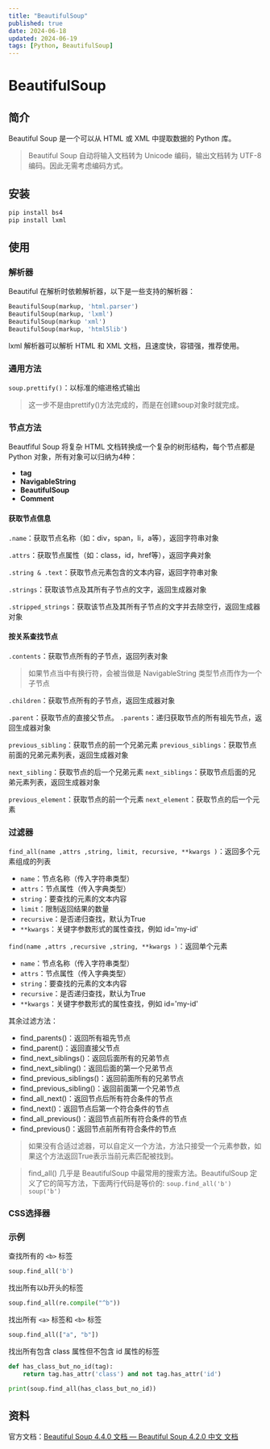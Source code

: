 ```yaml
---
title: "BeautifulSoup"
published: true
date: 2024-06-18
updated: 2024-06-19
tags: [Python, BeautifulSoup]
---
```


# BeautifulSoup

## 简介

Beautiful Soup 是一个可以从 HTML 或 XML 中提取数据的 Python 库。

> Beautiful Soup 自动将输入文档转为 Unicode 编码，输出文档转为 UTF-8 编码。因此无需考虑编码方式。

## 安装

```bash
pip install bs4
pip install lxml
```

## 使用

### 解析器

Beautiful 在解析时依赖解析器，以下是一些支持的解析器：

```python
BeautifulSoup(markup, 'html.parser')
BeautifulSoup(markup, 'lxml')
BeautifulSoup(markup 'xml')
BeautifulSoup(markup, 'html5lib')
```

lxml 解析器可以解析 HTML 和 XML 文档，且速度快，容错强，推荐使用。

### 通用方法

`soup.prettify()`：以标准的缩进格式输出

> 这一步不是由prettify()方法完成的，而是在创建soup对象时就完成。

### 节点方法

Beautfiful Soup 将复杂 HTML 文档转换成一个复杂的树形结构，每个节点都是 Python 对象，所有对象可以归纳为4种：
- **tag**
- **NavigableString**
- **BeautifulSoup**
- **Comment**

#### 获取节点信息

`.name`：获取节点名称（如：div，span，li，a等），返回字符串对象

`.attrs`：获取节点属性（如：class，id，href等），返回字典对象

`.string & .text`：获取节点元素包含的文本内容，返回字符串对象

`.strings`：获取该节点及其所有子节点的文字，返回生成器对象

`.stripped_strings`：获取该节点及其所有子节点的文字并去除空行，返回生成器对象

#### 按关系查找节点

`.contents`：获取节点所有的子节点，返回列表对象

> 如果节点当中有换行符，会被当做是 NavigableString 类型节点而作为一个子节点

`.children`：获取节点所有的子节点，返回生成器对象

`.parent`：获取节点的直接父节点。
`.parents`：递归获取节点的所有祖先节点，返回生成器对象

`previous_sibling`：获取节点的前一个兄弟元素
`previous_siblings`：获取节点前面的兄弟元素列表，返回生成器对象

`next_sibling`：获取节点的后一个兄弟元素
`next_siblings`：获取节点后面的兄弟元素列表，返回生成器对象

`previous_element`：获取节点的前一个元素
`next_element`：获取节点的后一个元素

### 过滤器

 `find_all(name ,attrs ,string, limit, recursive, **kwargs )`：返回多个元素组成的列表
- `name`：节点名称（传入字符串类型）
- `attrs`：节点属性（传入字典类型）
- `string`：要查找的元素的文本内容
- `limit`：限制返回结果的数量
- `recursive`：是否递归查找，默认为True
- `**kwargs`：关键字参数形式的属性查找，例如 id='my-id'

`find(name ,attrs ,recursive ,string, **kwargs )`：返回单个元素
- `name`：节点名称（传入字符串类型）
- `attrs`：节点属性（传入字典类型）
- `string`：要查找的元素的文本内容
- `recursive`：是否递归查找，默认为True
- `**kwargs`：关键字参数形式的属性查找，例如 id='my-id'

其余过滤方法：
- find_parents()：返回所有祖先节点
- find_parent()：返回直接父节点
- find_next_siblings()：返回后面所有的兄弟节点
- find_next_sibling()：返回后面的第一个兄弟节点
- find_previous_siblings()：返回前面所有的兄弟节点
- find_previous_sibling()：返回前面第一个兄弟节点
- find_all_next()：返回节点后所有符合条件的节点
- find_next()：返回节点后第一个符合条件的节点
- find_all_previous()：返回节点前所有符合条件的节点
- find_previous()：返回节点前所有符合条件的节点

> 如果没有合适过滤器，可以自定义一个方法，方法只接受一个元素参数，如果这个方法返回True表示当前元素匹配被找到。

> find_all() 几乎是 BeautifulSoup 中最常用的搜索方法。BeautifulSoup 定义了它的简写方法，下面两行代码是等价的:
> `soup.find_all('b')`
> `soup('b')`

### CSS选择器



### 示例

查找所有的 `<b>` 标签

```python
soup.find_all('b')
```

找出所有以b开头的标签

```python
soup.find_all(re.compile("^b"))
```

找出所有 `<a>` 标签和 `<b>` 标签

```python
soup.find_all(["a", "b"])
```

找出所有包含 class 属性但不包含 id 属性的标签

```python
def has_class_but_no_id(tag):
    return tag.has_attr('class') and not tag.has_attr('id')

print(soup.find_all(has_class_but_no_id))
```
## 资料

官方文档：[Beautiful Soup 4.4.0 文档 — Beautiful Soup 4.2.0 中文 文档](https://beautifulsoup.readthedocs.io/zh-cn/v4.4.0/)

